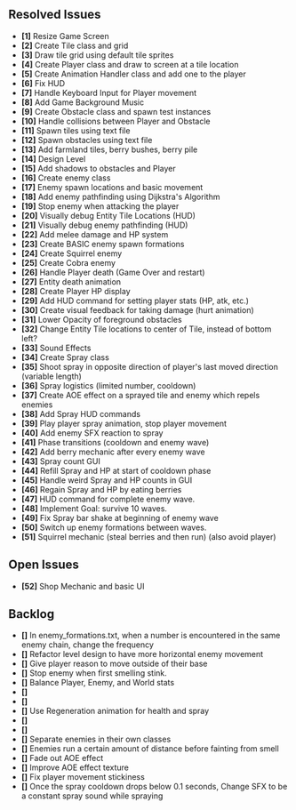 ## Resolved Issues ##

- **[1]** Resize Game Screen
- **[2]** Create Tile class and grid
- **[3]** Draw tile grid using default tile sprites
- **[4]** Create Player class and draw to screen at a tile location
- **[5]** Create Animation Handler class and add one to the player
- **[6]** Fix HUD
- **[7]** Handle Keyboard Input for Player movement
- **[8]** Add Game Background Music
- **[9]** Create Obstacle class and spawn test instances
- **[10]** Handle collisions between Player and Obstacle
- **[11]** Spawn tiles using text file
- **[12]** Spawn obstacles using text file
- **[13]** Add farmland tiles, berry bushes, berry pile
- **[14]** Design Level
- **[15]** Add shadows to obstacles and Player
- **[16]** Create enemy class
- **[17]** Enemy spawn locations and basic movement
- **[18]** Add enemy pathfinding using Dijkstra's Algorithm
- **[19]** Stop enemy when attacking the player
- **[20]** Visually debug Entity Tile Locations (HUD)
- **[21]** Visually debug enemy pathfinding (HUD)
- **[22]** Add melee damage and HP system
- **[23]** Create BASIC enemy spawn formations
- **[24]** Create Squirrel enemy
- **[25]** Create Cobra enemy
- **[26]** Handle Player death (Game Over and restart)
- **[27]** Entity death animation
- **[28]** Create Player HP display
- **[29]** Add HUD command for setting player stats (HP, atk, etc.)
- **[30]** Create visual feedback for taking damage (hurt animation)
- **[31]** Lower Opacity of foreground obstacles
- **[32]** Change Entity Tile locations to center of Tile, instead of bottom left?
- **[33]** Sound Effects
- **[34]** Create Spray class
- **[35]** Shoot spray in opposite direction of player's last moved direction (variable length)
- **[36]** Spray logistics (limited number, cooldown)
- **[37]** Create AOE effect on a sprayed tile and enemy which repels enemies
- **[38]** Add Spray HUD commands
- **[39]** Play player spray animation, stop player movement
- **[40]** Add enemy SFX reaction to spray
- **[41]** Phase transitions (cooldown and enemy wave)
- **[42]** Add berry mechanic after every enemy wave
- **[43]** Spray count GUI
- **[44]** Refill Spray and HP at start of cooldown phase
- **[45]** Handle weird Spray and HP counts in GUI
- **[46]** Regain Spray and HP by eating berries
- **[47]** HUD command for complete enemy wave.
- **[48]** Implement Goal: survive 10 waves.
- **[49]** Fix Spray bar shake at beginning of enemy wave
- **[50]** Switch up enemy formations between waves.
- **[51]** Squirrel mechanic (steal berries and then run) (also avoid player)

## Open Issues ##

- **[52]** Shop Mechanic and basic UI

## Backlog ##

- **[]** In enemy_formations.txt, when a number is encountered in the same enemy chain,
change the frequency
- **[]** Refactor level design to have more horizontal enemy movement
- **[]** Give player reason to move outside of their base
- **[]** Stop enemy when first smelling stink.
- **[]** Balance Player, Enemy, and World stats
- **[]** 
- **[]** 
- **[]** Use Regeneration animation for health and spray
- **[]** 
- **[]** 
- **[]** Separate enemies in their own classes
- **[]** Enemies run a certain amount of distance before fainting from smell
- **[]** Fade out AOE effect
- **[]** Improve AOE effect texture
- **[]** Fix player movement stickiness
- **[]** Once the spray cooldown drops below 0.1 seconds,
Change SFX to be a constant spray sound while spraying
